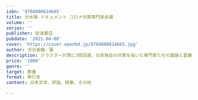 ```yaml
---
isbn: '9784000614665'
title: 分水嶺 ドキュメント コロナ対策専門家会議
volume: ''
series: ''
publisher: 岩波書店
pubdate: '2021-04-08'
cover: 'https://cover.openbd.jp/9784000614665.jpg'
author: 河合香織／著
description: クラスター対策に3密回避。日本独自の対策を描いた専門家たちの議論と葛藤を描くノンフィクション。
price: '1800'
genre: ''
target: 教養
format: 単行本
content: 日本文学、評論、随筆、その他

---
```

